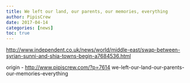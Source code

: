 ```yaml
---
title: We left our land, our parents, our memories, everything
author: PipisCrew
date: 2017-04-14
categories: [news]
toc: true
---
```


http://www.independent.co.uk/news/world/middle-east/swap-between-syrian-sunni-and-shia-towns-begin-a7684536.html

origin - http://www.pipiscrew.com/?p=7614 we-left-our-land-our-parents-our-memories-everything
